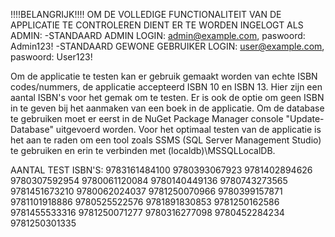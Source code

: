 !!!!BELANGRIJK!!!!
OM DE VOLLEDIGE FUNCTIONALITEIT VAN DE APPLICATIE TE CONTROLEREN DIENT ER TE WORDEN INGELOGT ALS ADMIN:
-STANDAARD ADMIN LOGIN: admin@example.com, paswoord: Admin123!
-STANDAARD GEWONE GEBRUIKER LOGIN: user@example.com, paswoord: User123!

Om de applicatie te testen kan er gebruik gemaakt worden van echte ISBN codes/nummers, de applicatie accepteerd ISBN 10 en ISBN 13. Hier zijn een aantal ISBN's voor het gemak om te testen. Er is ook de optie om geen ISBN in te geven bij het aanmaken van een boek in de applicatie. Om de database te gebruiken moet er eerst in de NuGet Package Manager console "Update-Database" uitgevoerd worden. Voor het optimaal testen van de applicatie is het aan te raden om een tool zoals SSMS (SQL Server Management Studio) te gebruiken en erin te verbinden met (localdb)\MSSQLLocalDB.

AANTAL TEST ISBN'S:
9783161484100 9780393067923 9781402894626 9780307592954 9780061120084 9780140449136 9780743273565 9781451673210 9780062024037 9781250070966 9780399157871 9781101918886 9780525522576 9781891830853 9781250162586 9781455533316 9781250071277 9780316277098 9780452284234 9781250301335
